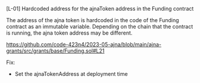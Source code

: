 [L-01] Hardcoded address for the ajnaToken address in the Funding contract

The address of the ajna token is hardcoded in the code of the Funding contract as an immutable variable.
Depending on the chain that the contract is running, the ajna token address may be different.

https://github.com/code-423n4/2023-05-ajna/blob/main/ajna-grants/src/grants/base/Funding.sol#L21

Fix:
- Set the ajnaTokenAddress at deployment time